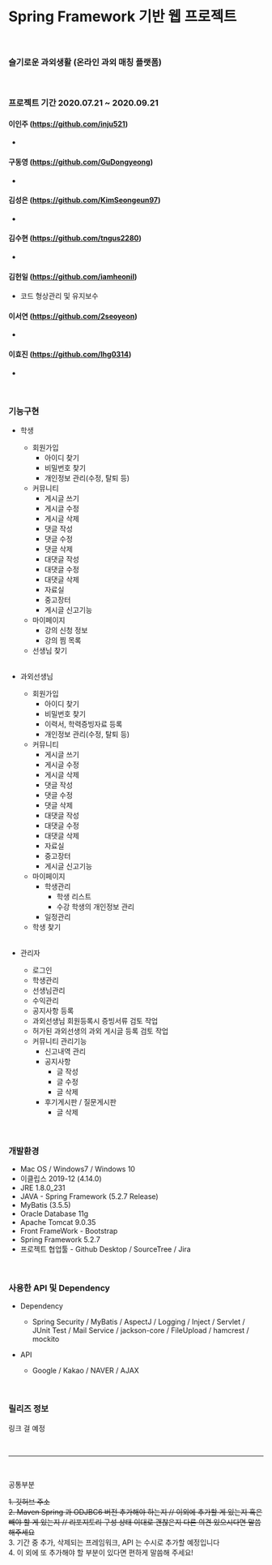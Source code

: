 # Spring Framework 기반 웹 프로젝트

<br>

### 슬기로운 과외생활 (온라인 과외 매칭 플랫폼)

<br>


### 프로젝트 기간 2020.07.21 ~ 2020.09.21

#### 이인주 (https://github.com/inju521)

- 

#### 구동영 (https://github.com/GuDongyeong)

- 

#### 김성은 (https://github.com/KimSeongeun97)

- 

#### 김수현 (https://github.com/tngus2280)

- 

#### 김헌일 (https://github.com/iamheonil)

- 코드 형상관리 및 유지보수

#### 이서연 (https://github.com/2seoyeon)

- 

#### 이효진 (https://github.com/lhg0314)

- 

<br>

### 기능구현

 - 학생
    - 회원가입
       - 아이디 찾기
       - 비밀번호 찾기
       - 개인정보 관리(수정, 탈퇴 등)
   - 커뮤니티
     - 게시글 쓰기
     - 게시글 수정
     - 게시글 삭제
     - 댓글 작성
     - 댓글 수정
     - 댓글 삭제
     - 대댓글 작성
     - 대댓글 수정
     - 대댓글 삭제
     - 자료실
     - 중고장터
     - 게시글 신고기능
   - 마이페이지
     - 강의 신청 정보
     - 강의 찜 목록
   - 선생님 찾기
   
   <br>
   
   
 - 과외선생님
    - 회원가입
       - 아이디 찾기
       - 비밀번호 찾기
       - 이력서, 학력증빙자료 등록
       - 개인정보 관리(수정, 탈퇴 등)
   - 커뮤니티
     - 게시글 쓰기
     - 게시글 수정
     - 게시글 삭제
     - 댓글 작성
     - 댓글 수정
     - 댓글 삭제
     - 대댓글 작성
     - 대댓글 수정
     - 대댓글 삭제
     - 자료실
     - 중고장터
     - 게시글 신고기능
   - 마이페이지
     - 학생관리
       - 학생 리스트
       - 수강 학생의 개인정보 관리
     - 일정관리
   - 학생 찾기
   
   <br>
   
   
 - 관리자
    - 로그인
    - 학생관리
    - 선생님관리
    - 수익관리
    - 공지사항 등록
    - 과외선생님 회원등록시 증빙서류 검토 작업
    - 허가된 과외선생의 과외 게시글 등록 검토 작업
    - 커뮤니티 관리기능
       - 신고내역 관리
       - 공지사항
          - 글 작성
          - 글 수정
          - 글 삭제
       - 후기게시판 / 질문게시판   
          - 글 삭제

<br>

### 개발환경

 - Mac OS / Windows7 / Windows 10
 - 이클립스 2019-12 (4.14.0)
 - JRE 1.8.0_231
 - JAVA - Spring Framework (5.2.7 Release)
 - MyBatis (3.5.5)
 - Oracle Database 11g
 - Apache Tomcat 9.0.35
 - Front FrameWork - Bootstrap
 - Spring Framework 5.2.7
 - 프로젝트 협업툴 - Github Desktop / SourceTree / Jira
 
<br>

### 사용한 API 및 Dependency
 - Dependency
    - Spring Security / MyBatis / AspectJ / Logging / Inject / Servlet / JUnit Test / Mail Service / jackson-core / FileUpload / hamcrest / mockito

 - API
    - Google / Kakao / NAVER / AJAX
 
<br>

### 릴리즈 정보

링크 걸 예정

<br>

-------

<br>

공통부분<br>

~~1. 깃허브 주소~~ <br>
~~2. Maven Spring 과 ODJBC6 버전 추가해야 하는지 // 이외에 추가할 게 있는지 혹은 빼야 할 게 있는지 // 리포지토리 구성 상태 이대로 괜찮은지 다른 의견 있으시다면 말씀해주세요~~ <br>
3. 기간 중 추가, 삭제되는 프레임워크, API 는 수시로 추가할 예정입니다 <br>
4. 이 외에 또 추가해야 할 부분이 있다면 편하게 말씀해 주세요! <br>



